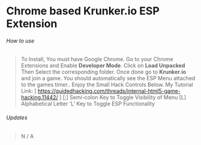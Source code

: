 # Chrome based Krunker.io ESP Extension

###### How to use
> To Install, You must have Google Chrome. Go to your Chrome Extensions and Enable __Developer Mode__. Click on __Load Unpacked__ Then Select the corresponding folder. Once done go to __Krunker.io__ and join a game. You should automatically see the ESP Menu attached to the games timer.. Enjoy the Small Hack Controls Below. My Tutorial Link: [ https://guidedhacking.com/threads/internal-html5-game-hacking.11442/ ]
> [;] Semi-colon Key to Toggle Visibility of Menu
> [L] Alphabetical Letter 'L' Key to Toggle ESP Functionality

###### Updates
> N / A

